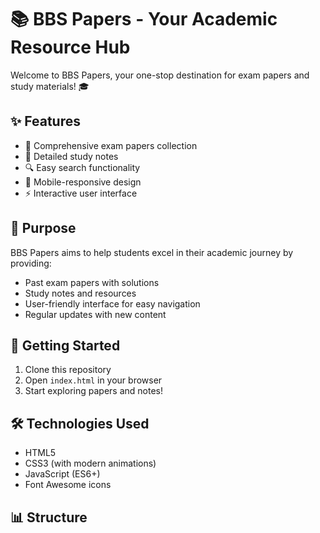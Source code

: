 # 📚 BBS Papers - Your Academic Resource Hub

Welcome to BBS Papers, your one-stop destination for exam papers and study materials! 🎓

## ✨ Features

- 📝 Comprehensive exam papers collection
- 📓 Detailed study notes
- 🔍 Easy search functionality
- 📱 Mobile-responsive design
- ⚡ Interactive user interface

## 🎯 Purpose

BBS Papers aims to help students excel in their academic journey by providing:
- Past exam papers with solutions
- Study notes and resources
- User-friendly interface for easy navigation
- Regular updates with new content

## 🚀 Getting Started

1. Clone this repository
2. Open `index.html` in your browser
3. Start exploring papers and notes!

## 🛠️ Technologies Used

- HTML5
- CSS3 (with modern animations)
- JavaScript (ES6+)
- Font Awesome icons

## 📊 Structure
